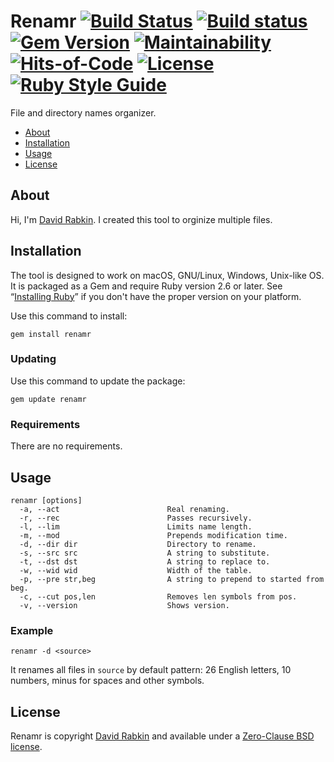 # Renamr [![Build Status](https://travis-ci.org/rdavid/renamr.svg)](https://travis-ci.org/rdavid/renamr) [![Build status](https://ci.appveyor.com/api/projects/status/cca9iog230smu3k2?svg=true)](https://ci.appveyor.com/project/rdavid/renamr) [![Gem Version](https://badge.fury.io/rb/renamr.svg)](https://badge.fury.io/rb/renamr) [![Maintainability](https://api.codeclimate.com/v1/badges/406f1433b0b9e0509a6e/maintainability)](https://codeclimate.com/github/rdavid/renamr/maintainability) [![Hits-of-Code](https://hitsofcode.com/github/rdavid/renamr)](https://hitsofcode.com/view/github/rdavid/renamr) [![License](https://img.shields.io/badge/license-0BSD-green)](https://github.com/rdavid/renamr/blob/master/LICENSE) [![Ruby Style Guide](https://img.shields.io/badge/code_style-rubocop-brightgreen.svg)](https://github.com/rubocop/rubocop)
File and directory names organizer.

* [About](#about)
* [Installation](#installation)
* [Usage](#usage)
* [License](#license)

## About
Hi, I'm [David Rabkin](http://cv.rabkin.co.il). I created this tool to
orginize multiple files.

## Installation
The tool is designed to work on macOS, GNU/Linux, Windows, Unix-like OS. It is
packaged as a Gem and require Ruby version 2.6 or later.  See “[Installing
Ruby](https://www.ruby-lang.org/en/documentation/installation/)” if you don't
have the proper version on your platform.

Use this command to install:

    gem install renamr

### Updating
Use this command to update the package:

    gem update renamr

### Requirements
There are no requirements.

## Usage
    renamr [options]
      -a, --act                        Real renaming.
      -r, --rec                        Passes recursively.
      -l, --lim                        Limits name length.
      -m, --mod                        Prepends modification time.
      -d, --dir dir                    Directory to rename.
      -s, --src src                    A string to substitute.
      -t, --dst dst                    A string to replace to.
      -w, --wid wid                    Width of the table.
      -p, --pre str,beg                A string to prepend to started from beg.
      -c, --cut pos,len                Removes len symbols from pos.
      -v, --version                    Shows version.

### Example

    renamr -d <source>

It renames all files in `source` by default pattern: 26 English letters,
10 numbers, minus for spaces and other symbols.

## License
Renamr is copyright [David Rabkin](http://cv.rabkin.co.il) and
available under a [Zero-Clause BSD license](https://github.com/rdavid/renamr/blob/master/LICENSE).
